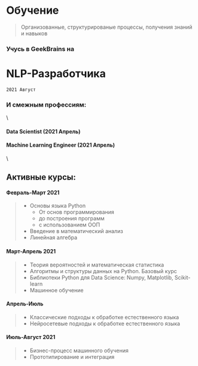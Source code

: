 # Обучение
> Организованные, структурированые 
> процессы,
>  получения знаний и навыков 

### Учусь в GeekBrains на
# NLP-Разработчика
`2021 Август`

### И смежным профессиям:
\

 #### Data Scientist (2021 Апрель)

 #### Machine Learning Engineer (2021 Апрель)
  
\


## Активные курсы:

#### Февраль-Март 2021
>* Основы языка Python
>   + От основ программирования 
>   + до построения программ 
>   + с использованием ООП
> * Введение в математический анализ
> * Линейная алгебра
  

#### Март-Апрель 2021
> * Теория вероятностей и математическая статистика
> * Алгоритмы и структуры данных на Python. Базовый курс
>* Библиотеки Python для Data Science: Numpy, Matplotlib, Scikit-learn
> * Машинное обучение
  

#### Апрель-Июль
> * Классические подходы к обработке естественного языка 
> * Нейросетевые подходы к обработке естественного языка
  

#### Июль-Август 2021
> * Бизнес-процесс машинного обучения
> * Прототипирование и интеграция
